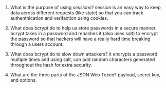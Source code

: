 <!-- Answers to the Short Answer Essay Questions go here -->

1. What is the purpose of using _sessions_?
session is an easy way to keep data across different requests (like state) so that you can track authenthication and verifaction using cookies.

2. What does bcrypt do to help us store passwords in a secure manner.
bcrypt takes in a password and rehashes it (also uses salt) to encrypt the password so that hackers will have a really hard time breaking through a users account.

3. What does bcrypt do to slow down attackers?
it encrypts a password multiple times and using salt, can add random characters generated throughout the hash for extra security.

4. What are the three parts of the JSON Web Token?
payload, secret key, and options.